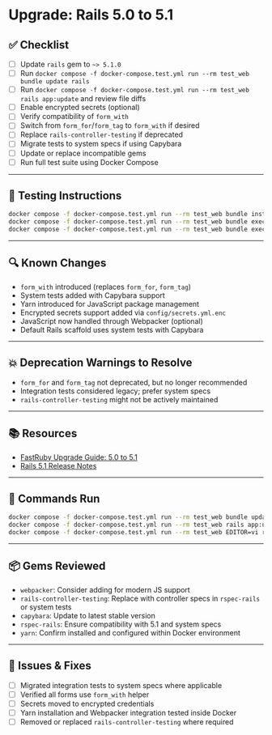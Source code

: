 # Upgrade: Rails 5.0 to 5.1

## ✅ Checklist

- [ ] Update `rails` gem to `~> 5.1.0`
- [ ] Run `docker compose -f docker-compose.test.yml run --rm test_web bundle update rails`
- [ ] Run `docker compose -f docker-compose.test.yml run --rm test_web rails app:update` and review file diffs
- [ ] Enable encrypted secrets (optional)
- [ ] Verify compatibility of `form_with`
- [ ] Switch from `form_for`/`form_tag` to `form_with` if desired
- [ ] Replace `rails-controller-testing` if deprecated
- [ ] Migrate tests to system specs if using Capybara
- [ ] Update or replace incompatible gems
- [ ] Run full test suite using Docker Compose

---

## 🧪 Testing Instructions

```sh
docker compose -f docker-compose.test.yml run --rm test_web bundle install
docker compose -f docker-compose.test.yml run --rm test_web bundle exec rspec ./spec/controllers/api/v1/patients_controller_spec.rb
docker compose -f docker-compose.test.yml run --rm test_web bundle exec rspec ./spec/features/patients/managing_patient_histories_spec.rb
```

---

## 🔍 Known Changes

- `form_with` introduced (replaces `form_for`, `form_tag`)
- System tests added with Capybara support
- Yarn introduced for JavaScript package management
- Encrypted secrets support added via `config/secrets.yml.enc`
- JavaScript now handled through Webpacker (optional)
- Default Rails scaffold uses system tests with Capybara

---

## 💥 Deprecation Warnings to Resolve

- `form_for` and `form_tag` not deprecated, but no longer recommended
- Integration tests considered legacy; prefer system specs
- `rails-controller-testing` might not be actively maintained

---

## 📚 Resources

- [FastRuby Upgrade Guide: 5.0 to 5.1](https://www.fastruby.io/blog/rails/upgrades/rails-upgrade-guide-5-0-to-5-1.html)
- [Rails 5.1 Release Notes](https://guides.rubyonrails.org/5_1_release_notes.html)

---

## 🔁 Commands Run

```sh
docker compose -f docker-compose.test.yml run --rm test_web bundle update rails
docker compose -f docker-compose.test.yml run --rm test_web rails app:update
docker compose -f docker-compose.test.yml run --rm test_web EDITOR=vi rails credentials:edit
```

---

## 📦 Gems Reviewed

- `webpacker`: Consider adding for modern JS support
- `rails-controller-testing`: Replace with controller specs in `rspec-rails` or system tests
- `capybara`: Update to latest stable version
- `rspec-rails`: Ensure compatibility with 5.1 and system specs
- `yarn`: Confirm installed and configured within Docker environment

---

## 🧰 Issues & Fixes

- [ ] Migrated integration tests to system specs where applicable
- [ ] Verified all forms use `form_with` helper
- [ ] Secrets moved to encrypted credentials
- [ ] Yarn installation and Webpacker integration tested inside Docker
- [ ] Removed or replaced `rails-controller-testing` where required
